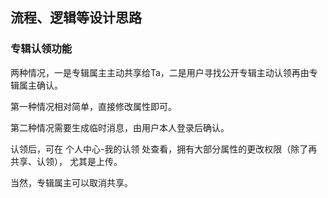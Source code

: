 ## 流程、逻辑等设计思路

### 专辑认领功能

两种情况，一是专辑属主主动共享给Ta，二是用户寻找公开专辑主动认领再由专辑属主确认。

第一种情况相对简单，直接修改属性即可。

第二种情况需要生成临时消息，由用户本人登录后确认。

认领后，可在 个人中心-我的认领 处查看，拥有大部分属性的更改权限（除了再共享、认领），
尤其是上传。

当然，专辑属主可以取消共享。
